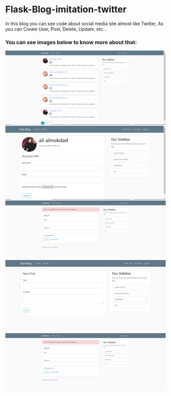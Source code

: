 # Flask-Blog-imitation-twitter
<p> In this blog you can see code about social media site almost like Twitter, As you can Create User, Post, Delete, Update, etc...</p>

<h3> You can see images below to know more about that: </h3>

<img src="flask-blog-image/home-page.PNG"/>
<img src="flask-blog-image/account.PNG"/>
<img src="flask-blog-image/logiin.PNG"/>
<img src="flask-blog-image/post.PNG"/>
<img src="flask-blog-image/logiin.PNG"/>

